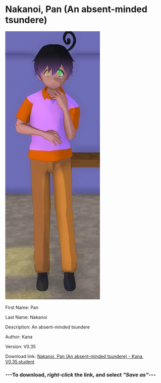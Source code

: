 # Nakanoi, Pan (An absent-minded tsundere)

<img src = "https://raw.githubusercontent.com/Arbiter1223/Daigaku-Gurashi-Custom-Students/master/Students/Files/Nakanoi%2C%20Pan%20(An%20absent-minded%20tsundere).png">

First Name: Pan

Last Name: Nakanoi

Description: An absent-minded tsundere

Author: Kana

Version: V0.35

Download link: <a href="https://raw.githubusercontent.com/Arbiter1223/Daigaku-Gurashi-Custom-Students/master/Students/Files/Nakanoi%2C%20Pan%20(An%20absent-minded%20tsundere)%20-%20Kana%2C%20V0.35.student">Nakanoi, Pan (An absent-minded tsundere) - Kana, V0.35.student</a>

### ---**To download, _right-click_ the link, and select _"Save as"_**---

